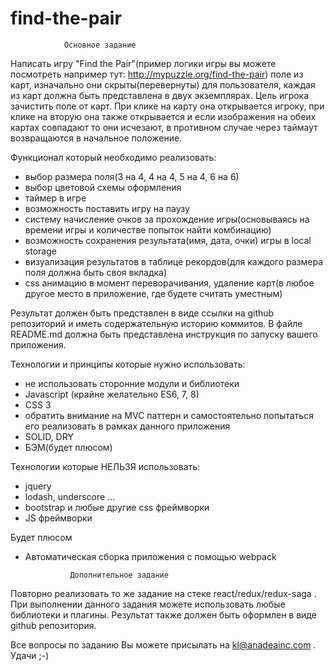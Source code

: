 # find-the-pair

                Основное задание

Написать игру "Find the Pair"(пример логики игры вы можете посмотреть например тут: http://mypuzzle.org/find-the-pair) поле из карт, изначально они скрыты(перевернуты) для пользователя,
каждая из карт должна быть представлена в двух экземплярах. Цель игрока зачистить поле от карт. При клике на карту она 
открывается игроку, при клике на вторую она также открывается и если изображения на обеих картах совпадают то они исчезают, в противном случае через 
таймаут возвращаются в начальное положение.

Функционал который необходимо реализовать:
- выбор размера поля(3 на 4, 4 на 4, 5 на 4, 6 на 6)
- выбор цветовой схемы оформления
- таймер в игре
- возможность поставить игру на паузу
- систему начисление очков за прохождение игры(основываясь на времени игры и количестве попыток найти комбинацию)
- возможность сохранения результата(имя, дата, очки) игры в local storage
- визуализация результатов в таблице рекордов(для каждого размера поля должна быть своя вкладка)
- css анимацию в момент переворачивания, удаление карт(в любое другое место в приложение, где будете считать уместным)

Результат должен быть представлен в виде ссылки на github репозиторий и иметь содержательную историю коммитов.
В файле README.md должна быть представлена инструкция по запуску вашего приложения.

Технологии и принципы которые нужно использовать:
- не использовать сторонние модули и библиотеки
- Javascript (крайне желательно ES6, 7, 8)
- CSS 3
- обратить внимание на MVC паттерн и самостоятельно попытаться его реализовать в рамках данного приложения
- SOLID, DRY
- БЭМ(будет плюсом)

Технологии которые НЕЛЬЗЯ использовать:
- jquery
- lodash, underscore ...
- bootstrap и любые другие css фреймворки
- JS фреймворки

Будет плюсом
- Автоматическая сборка приложения с помощью webpack


                Дополнительное задание

Повторно реализовать то же задание на стеке react/redux/redux-saga . При выполнении данного задания можете использовать любые библиотеки и плагины.
Результат также должен быть оформлен в виде github репозитория.


Все вопросы по заданию Вы можете присылать на kl@anadeainc.com . Удачи ;-)
